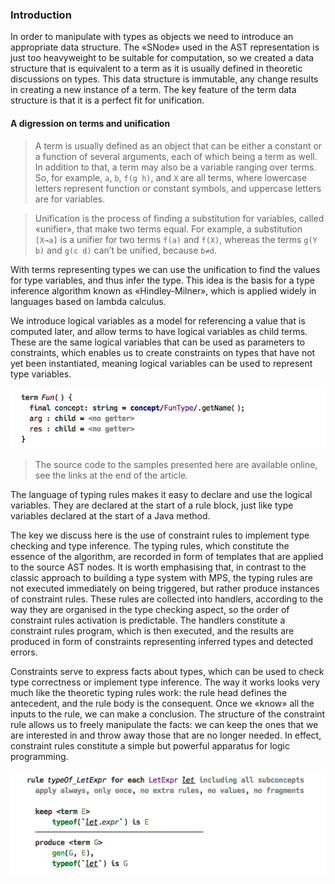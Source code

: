 ### Introduction

In order to manipulate with types as objects we need to introduce an appropriate data structure. The «SNode»  used in the AST representation is just too heavyweight to be suitable for computation, so we created a data structure that is equivalent to a term as it is usually defined in theoretic discussions on types. This data structure is immutable, any change results in creating a new instance of a term. The key feature of the term data structure is that it is a perfect fit for unification. 

#### A digression on terms and unification

> A term is usually defined as an object that can be either a constant or a function of several arguments, each of which being a term as well. In addition to that, a term may also be a variable ranging over terms. So, for example, `a`, `b`, `f(g h)`, and `X` are all terms, where lowercase letters represent function or constant symbols, and uppercase letters are for variables. 

> Unification is the process of finding a substitution for variables, called «unifier», that make two terms equal. For example, a substitution `[X→a]` is a unifier for two terms `f(a)` and `f(X)`, whereas the terms `g(Y b)` and `g(c d)` can’t be unified, because `b≠d`. 

With terms representing types we can use the unification to find the values for type variables, and thus infer the type. This idea is the basis for a type inference algorithm known as «Hindley-Milner», which is applied widely in languages based on lambda calculus. 

We introduce logical variables as a model for referencing a value that is computed later, and allow terms to have logical variables as child terms. These are the same logical variables that can be used as parameters to constraints, which enables us to create constraints on types that have not yet been instantiated, meaning logical variables can be used to represent type variables. 

![An example of type term](img/fun-term.png)

> The source code to the samples presented here are available online, see the links at the end of the article.

The language of typing rules makes it easy to declare and use the logical variables. They are declared  at the start of a rule block, just like type variables declared at the start of a Java method. 

The key we discuss here is the use of constraint rules to implement type checking and type inference. The typing rules, which constitute the essence of the algorithm, are recorded in form of templates that are applied to the source AST nodes. It is worth emphasising that, in contrast to the classic approach to building a type system with MPS, the typing rules are not executed immediately on being triggered, but rather produce instances of constraint rules. These rules are collected into handlers, according to the way they are organised in the type checking aspect, so the order of constraint rules activation is predictable. The handlers constitute a constraint rules program, which is then executed, and the results are produced in form of constraints representing inferred types and detected errors.

Constraints serve to express facts about types, which can be used to check type correctness or implement type inference. The way it works looks very much like the theoretic typing rules work: the rule head defines the antecedent, and the rule body is the consequent. Once we «know» all the inputs to the rule, we can make a conclusion. The structure of the constraint rule allows us to freely manipulate the facts: we can keep the ones that we are interested in and throw away those that are no longer needed. In effect, constraint rules constitute a simple but powerful apparatus for logic programming. 

![An example of typing rule](img/let-rule.png)
